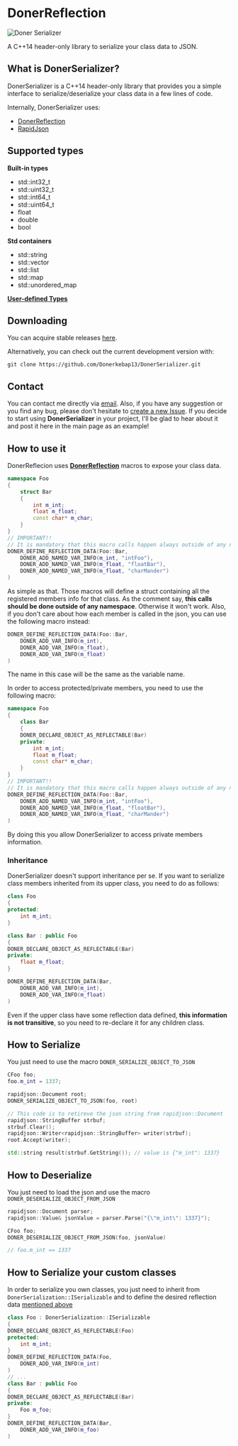 

# DonerReflection
![Doner Serializer](https://i.imgur.com/DOJNofX.png)

A C++14 header-only library to serialize your class data to JSON.
## What is DonerSerializer?
DonerSerializer is a C++14 header-only library that provides you a simple interface to serialize/deserialize your class data in a few lines of code.

Internally, DonerSerializer uses: 
- [DonerReflection](https://github.com/Donerkebap13/DonerReflection)
- [RapidJson](https://github.com/Tencent/rapidjson)
## Supported types
**Built-in types**
- std::int32_t
- std::uint32_t
- std::int64_t
- std::uint64_t
- float
- double
- bool

**Std containers**
- std::string
- std::vector
- std::list
- std::map
- std::unordered_map

**[User-defined Types](#How-to-Serialize-your-custom-classes)**


## Downloading

You can acquire stable releases [here](https://github.com/Donerkebap13/DonerSerializer/releases).

Alternatively, you can check out the current development version with:

```
git clone https://github.com/Donerkebap13/DonerSerializer.git
```
## Contact

You can contact me directly via [email](mailto:donerkebap13@gmail.com).
Also, if you have any suggestion or you find any bug, please don't hesitate to [create a new Issue](https://github.com/Donerkebap13/DonerReflection/issues).
If you decide to start using **DonerSerializer** in your project, I'll be glad to hear about it and post it here in the main page as an example!
## How to use it
DonerReflecion uses **[DonerReflection](https://github.com/Donerkebap13/DonerReflection)** macros to expose your class data.
```c++
namespace Foo
{
	struct Bar
	{
		int m_int;
		float m_float;
		const char* m_char;
	}
}
// IMPORTANT!!
// It is mandatory that this macro calls happen always outside of any namespace
DONER_DEFINE_REFLECTION_DATA(Foo::Bar,
	DONER_ADD_NAMED_VAR_INFO(m_int, "intFoo"),
	DONER_ADD_NAMED_VAR_INFO(m_float, "floatBar"),
	DONER_ADD_NAMED_VAR_INFO(m_float, "charMander")
)
```
As simple as that. Those macros will define a struct containing all the registered members info for that class. As the comment say, **this calls should be done outside of any namespace**. Otherwise it won't work.
Also, if you don't care about how each member is called in the json, you can use the following macro instead:
```c++
DONER_DEFINE_REFLECTION_DATA(Foo::Bar,
	DONER_ADD_VAR_INFO(m_int),
	DONER_ADD_VAR_INFO(m_float),
	DONER_ADD_VAR_INFO(m_float)
)
```
The name in this case will be the same as the variable name.

In order to access protected/private members, you need to use the following macro:
```c++
namespace Foo
{
	class Bar
	{
	DONER_DECLARE_OBJECT_AS_REFLECTABLE(Bar)
	private:
		int m_int;
		float m_float;
		const char* m_char;
	}
}
// IMPORTANT!!
// It is mandatory that this macro calls happen always outside of any namespace
DONER_DEFINE_REFLECTION_DATA(Foo::Bar,
	DONER_ADD_NAMED_VAR_INFO(m_int, "intFoo"),
	DONER_ADD_NAMED_VAR_INFO(m_float, "floatBar"),
	DONER_ADD_NAMED_VAR_INFO(m_float, "charMander")
)
```
By doing this you allow DonerSerializer to access private members information.
### Inheritance
DonerSerializer doesn't support inheritance per se. If you want to serialize class members inherited from its upper class, you need to do as follows:
```c++
class Foo
{
protected:
	int m_int;
}

class Bar : public Foo
{
DONER_DECLARE_OBJECT_AS_REFLECTABLE(Bar)
private:
	float m_float;
}

DONER_DEFINE_REFLECTION_DATA(Bar,
	DONER_ADD_VAR_INFO(m_int),
	DONER_ADD_VAR_INFO(m_float)
)
```
Even if the upper class have some reflection data defined, **this information is not transitive**, so you need to re-declare it for any children class.
## How to Serialize
You just need to use the macro ``DONER_SERIALIZE_OBJECT_TO_JSON``
```c++
CFoo foo;
foo.m_int = 1337;

rapidjson::Document root;
DONER_SERIALIZE_OBJECT_TO_JSON(foo, root)

// This code is to retireve the json string from rapidjson::Document
rapidjson::StringBuffer strbuf;
strbuf.Clear();
rapidjson::Writer<rapidjson::StringBuffer> writer(strbuf);
root.Accept(writer);

std::string result(strbuf.GetString()); // value is {"m_int": 1337}
```
## How to Deserialize
You just need to load the json and use the macro ``DONER_DESERIALIZE_OBJECT_FROM_JSON``
```c++
rapidjson::Document parser;
rapidjson::Value& jsonValue = parser.Parse("{\"m_int\": 1337}");

CFoo foo;
DONER_DESERIALIZE_OBJECT_FROM_JSON(foo, jsonValue)

// foo.m_int == 1337 
```
## How to Serialize your custom classes
In order to serialize you own classes, you just need to inherit from ``DonerSerialization::ISerializable`` and to define the desired reflection data [mentioned above](#How-to-use-it)
```c++
class Foo : DonerSerialization::ISerializable
{
DONER_DECLARE_OBJECT_AS_REFLECTABLE(Foo)
protected:
	int m_int;
}
DONER_DEFINE_REFLECTION_DATA(Foo,
	DONER_ADD_VAR_INFO(m_int)
)
// ...
class Bar : public Foo
{
DONER_DECLARE_OBJECT_AS_REFLECTABLE(Bar)
private:
	Foo m_foo;
}
DONER_DEFINE_REFLECTION_DATA(Bar,
	DONER_ADD_VAR_INFO(m_foo)
)
```
